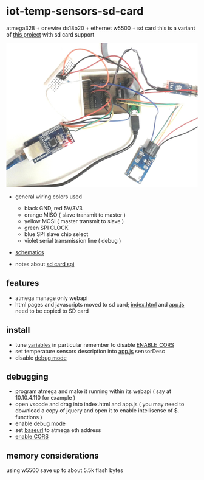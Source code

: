 # iot-temp-sensors-sd-card

atmega328 + onewire ds18b20 + ethernet w5500 + sd card
this is a variant of [this project](https://github.com/devel0/iot-temp-sensors-sd-card) with sd card support

<img src="doc/20181106_143657x.jpg" width=640/>

- general wiring colors used
  - black GND, red 5V/3V3
  - orange MISO ( slave transmit to master )
  - yellow MOSI ( master transmit to slave )
  - green SPI CLOCK
  - blue SPI slave chip select
  - violet serial transmission line ( debug )

- [schematics](https://easyeda.com/lorenzo.delana/iot-temp-sensors-sd-card)

- notes about [sd card spi](https://github.com/devel0/iot-atmega-bare/tree/2a97d018bbcc610b511446b6d2a4c0ba3d237dcf#notes-about-spi)

## features

- atmega manage only webapi
- html pages and javascripts moved to sd card; [index.html](sdcard/index.html) and [app.js](sdcard/app.js) need to be copied to SD card

## install

- tune [variables](https://github.com/devel0/iot-temp-sensors-sd-card/blob/a068eca9ee6f2653f08d43562722f0427cce174c/temp-sensors-sd-card/temp-sensors.ino#L3-L28) in particular remember to disable [ENABLE_CORS](https://github.com/devel0/iot-temp-sensors-sd-card/blob/a068eca9ee6f2653f08d43562722f0427cce174c/temp-sensors-sd-card/temp-sensors.ino#L3-L28)
- set temperature sensors description into [app.js](https://github.com/devel0/iot-temp-sensors-sd-card/blob/a068eca9ee6f2653f08d43562722f0427cce174c/sdcard/app.js#L9) sensorDesc
- disable [debug mode](https://github.com/devel0/iot-temp-sensors-sd-card/blob/a068eca9ee6f2653f08d43562722f0427cce174c/sdcard/app.js#L15)

## debugging

- program atmega and make it running within its webapi ( say at 10.10.4.110 for example )
- open vscode and drag into index.html and app.js ( you may need to download a copy of jquery and open it to enable intellisense of $. functions )
- enable [debug mode](https://github.com/devel0/iot-temp-sensors-sd-card/blob/a068eca9ee6f2653f08d43562722f0427cce174c/sdcard/app.js#L15)
- set [baseurl](https://github.com/devel0/iot-temp-sensors-sd-card/blob/a068eca9ee6f2653f08d43562722f0427cce174c/sdcard/app.js#L20) to atmega eth address
- [enable CORS](https://github.com/devel0/iot-temp-sensors-sd-card/blob/a068eca9ee6f2653f08d43562722f0427cce174c/temp-sensors-sd-card/temp-sensors.ino#L3-L28)

## memory considerations

using w5500 save up to about 5.5k flash bytes
